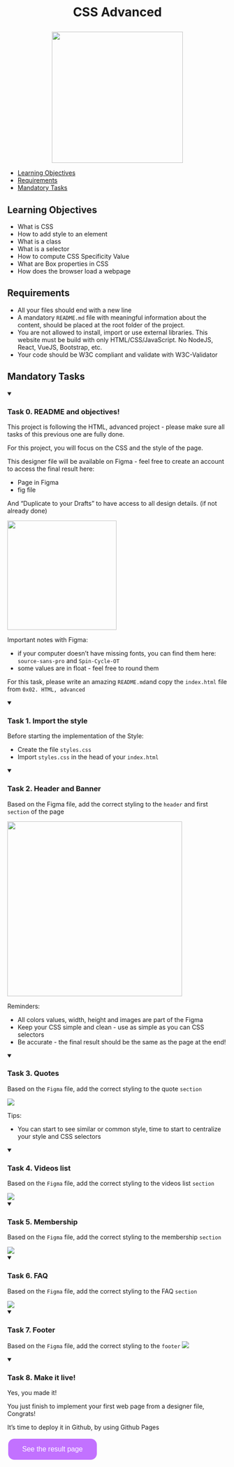 # <p align="center">CSS Advanced</p>

<div align="center">
<a href="./images/cover.jpg">
<img src="./images/cover.jpg" width="300px">
</a>
</div>

- [Learning Objectives](#Learning_Objectives)
- [Requirements](#Requirements)
- [Mandatory Tasks](#Mandatory_Tasks)

## Learning Objectives
 

* What is CSS
* How to add style to an element
* What is a class
* What is a selector
* How to compute CSS Specificity Value
* What are Box properties in CSS
* How does the browser load a webpage


## Requirements

* All your files should end with a new line
* A mandatory `README.md` file with meaningful information about the content, should be placed at the root folder of the project.
* You are not allowed to install, import or use external libraries. This website must be build with only HTML/CSS/JavaScript. No NodeJS, React, VueJS, Bootstrap, etc.
* Your code should be W3C compliant and validate with W3C-Validator

## Mandatory Tasks

<details open>
<summary>

### Task 0. README and objectives!
</summary>
<p>
This project is following the HTML, advanced project - please make sure all tasks of this previous one are fully done.

For this project, you will focus on the CSS and the style of the page.

This designer file will be available on Figma - feel free to create an account to access the final result here:

* Page in Figma
* fig file

And “Duplicate to your Drafts” to have access to all design details. (if not already done)

<img src="../images/0.png" width="250px">

Important notes with Figma:

* if your computer doesn’t have missing fonts, you can find them here: `source-sans-pro` and `Spin-Cycle-OT`
* some values are in float - feel free to round them

For this task, please write an amazing `README.md`and copy the `index.html` file from `0x02. HTML, advanced`
</p>
</details>

<details open><summary>

### Task 1. Import the style
</summary>

Before starting the implementation of the Style:

* Create the file `styles.css`
* Import `styles.css` in the head of your `index.html`

</details>

<details open><summary>

### Task 2. Header and Banner 
</summary>

Based on the Figma file, add the correct styling to the `header` and first `section` of the page

<img src="./images/banner.jpg" width="400px">


Reminders:

* All colors values, width, height and images are part of the Figma
* Keep your CSS simple and clean - use as simple as you can CSS selectors
* Be accurate - the final result should be the same as the page at the end!

</details>

<details open><summary>

### Task 3. Quotes
</summary>

Based on the `Figma` file, add the correct styling to the quote `section`

<img src="./images/quotes.jpg">

Tips:

* You can start to see similar or common style, time to start to centralize your style and CSS selectors

</details>

<details open><summary>

### Task 4. Videos list
</summary>

Based on the `Figma` file, add the correct styling to the videos list `section`

<img src="./images/videos.jpg">
</details>

<details open><summary>

### Task 5. Membership
</summary>

Based on the `Figma` file, add the correct styling to the membership `section`

<img src="./images/membership.jpg">

</details>

<details open><summary>

### Task 6. FAQ
</summary>

Based on the `Figma` file, add the correct styling to the FAQ `section`

<img src="./images/faq.jpg">
</details>

<details open><summary>

### Task 7. Footer
</summary>

Based on the `Figma` file, add the correct styling to the `footer`
<img src="./images/footer.jpg">
</details>

<details open><summary>

### Task 8. Make it live! 
</summary>

Yes, you made it!

You just finish to implement your first web page from a designer file, Congrats!

It’s time to deploy it in Github, by using Github Pages

<a href="https://julieed-971.github.io/holbertonschool-web-development/css_advanced/">
<button style="background-color: #C271FF;
               border: none;
               color: white;
               padding: 15px 32px;
               text-align: center;
               text-decoration: none;
               display: inline-block;
               font-size: 16px;
               margin: 4px 2px;
               cursor: pointer;
               border-radius: 14px;">See the result page</button>
</a>
</details>


